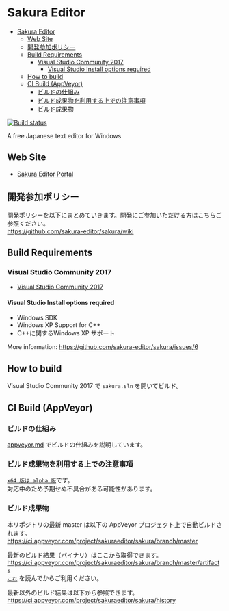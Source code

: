 # Sakura Editor

<!-- TOC -->

- [Sakura Editor](#sakura-editor)
    - [Web Site](#web-site)
    - [開発参加ポリシー](#開発参加ポリシー)
    - [Build Requirements](#build-requirements)
        - [Visual Studio Community 2017](#visual-studio-community-2017)
            - [Visual Studio Install options required](#visual-studio-install-options-required)
    - [How to build](#how-to-build)
    - [CI Build (AppVeyor)](#ci-build-appveyor)
        - [ビルドの仕組み](#ビルドの仕組み)
        - [ビルド成果物を利用する上での注意事項](#ビルド成果物を利用する上での注意事項)
        - [ビルド成果物](#ビルド成果物)

<!-- /TOC -->

[![Build status](https://ci.appveyor.com/api/projects/status/xlsp22h1q91mh96j/branch/master?svg=true)](https://ci.appveyor.com/project/sakuraeditor/sakura/branch/master)

A free Japanese text editor for Windows

## Web Site
- [Sakura Editor Portal](https://sakura-editor.github.io/)

## 開発参加ポリシー
開発ポリシーを以下にまとめていきます。開発にご参加いただける方はこちらご参照ください。  
https://github.com/sakura-editor/sakura/wiki

## Build Requirements
### Visual Studio Community 2017
- [Visual Studio Community 2017](https://www.visualstudio.com/downloads/)

#### Visual Studio Install options required
- Windows SDK
- Windows XP Support for C++
- C++に関するWindows XP サポート

More information: https://github.com/sakura-editor/sakura/issues/6

## How to build
Visual Studio Community 2017 で `sakura.sln` を開いてビルド。

## CI Build (AppVeyor)

### ビルドの仕組み

[appveyor.md](appveyor.md) でビルドの仕組みを説明しています。

### ビルド成果物を利用する上での注意事項

[`x64 版は alpha 版`](installer/warning-alpha.txt)です。  
対応中のため予期せぬ不具合がある可能性があります。  

### ビルド成果物

本リポジトリの最新 master は以下の AppVeyor プロジェクト上で自動ビルドされます。  
https://ci.appveyor.com/project/sakuraeditor/sakura/branch/master

最新のビルド結果（バイナリ）はここから取得できます。  
https://ci.appveyor.com/project/sakuraeditor/sakura/branch/master/artifacts  
[`これ`](installer/warning.txt) を読んでからご利用ください。

最新以外のビルド結果は以下から参照できます。  
https://ci.appveyor.com/project/sakuraeditor/sakura/history
